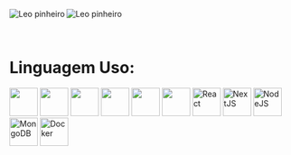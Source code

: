 <p><img align="left" src="https://github-readme-stats.vercel.app/api?username=Stuka132&show_icons=true&locale=en&theme=tokyonight" alt="Leo pinheiro" />   </p>
 <p><img align="center" src="https://github-readme-stats.vercel.app/api/top-langs?username=Stuka132&show_icons=true&locale=en&layout=compact&theme=tokyonight" alt="Leo pinheiro" /></p>
<br/>
<h1><b>Linguagem Uso:</b></h1>
<div>
    <img src="https://cdn.jsdelivr.net/gh/devicons/devicon/icons/javascript/javascript-original.svg" width=50px height=50px/>
    <img src="https://cdn.jsdelivr.net/gh/devicons/devicon/icons/python/python-original.svg" width=50px height=50px/>
    <img src="https://cdn.jsdelivr.net/gh/devicons/devicon/icons/arduino/arduino-original.svg" width=50px height=50px/>
    <img src="https://cdn.jsdelivr.net/gh/devicons/devicon/icons/csharp/csharp-original.svg" width=50px height=50px/>
    <img src="https://cdn.jsdelivr.net/gh/devicons/devicon/icons/css3/css3-original.svg" width=50px height=50px/>
    <img src="https://cdn.jsdelivr.net/gh/devicons/devicon/icons/html5/html5-original.svg" width=50px height=50px/>
    <img src="https://cdn.jsdelivr.net/gh/devicons/devicon/icons/react/react-original.svg" width=50px height=50px alt="React"/>
    <img src="https://cdn.jsdelivr.net/gh/devicons/devicon/icons/nextjs/nextjs-original.svg" width=50px height=50px alt="NextJS"/>
    <img src="https://cdn.jsdelivr.net/gh/devicons/devicon/icons/nodejs/nodejs-original.svg" width=50px height=50px alt="NodeJS"/>
    <img src="https://cdn.jsdelivr.net/gh/devicons/devicon/icons/mongodb/mongodb-original.svg" width=50px height=50px alt="MongoDB"/>
    <img src="https://cdn.jsdelivr.net/gh/devicons/devicon/icons/docker/docker-original.svg" width=50px height=50px alt="Docker"/>
   </div>
